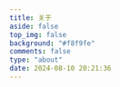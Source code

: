 ```yaml
---
title: 关于
aside: false
top_img: false
background: "#f8f9fe"
comments: false
type: "about"
date: 2024-08-10 20:21:36
---
```


